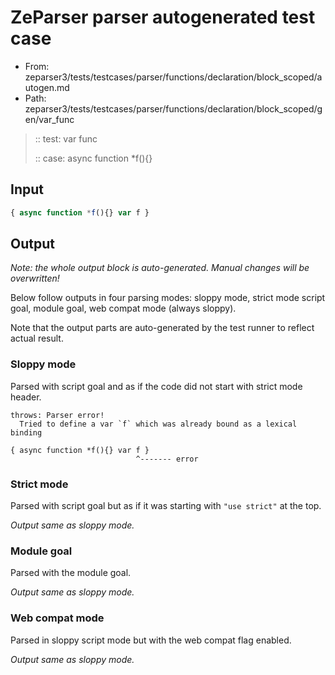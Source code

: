 # ZeParser parser autogenerated test case

- From: zeparser3/tests/testcases/parser/functions/declaration/block_scoped/autogen.md
- Path: zeparser3/tests/testcases/parser/functions/declaration/block_scoped/gen/var_func

> :: test: var func
>
> :: case: async function *f(){}

## Input


`````js
{ async function *f(){} var f }
`````

## Output

_Note: the whole output block is auto-generated. Manual changes will be overwritten!_

Below follow outputs in four parsing modes: sloppy mode, strict mode script goal, module goal, web compat mode (always sloppy).

Note that the output parts are auto-generated by the test runner to reflect actual result.

### Sloppy mode

Parsed with script goal and as if the code did not start with strict mode header.

`````
throws: Parser error!
  Tried to define a var `f` which was already bound as a lexical binding

{ async function *f(){} var f }
                            ^------- error
`````

### Strict mode

Parsed with script goal but as if it was starting with `"use strict"` at the top.

_Output same as sloppy mode._

### Module goal

Parsed with the module goal.

_Output same as sloppy mode._

### Web compat mode

Parsed in sloppy script mode but with the web compat flag enabled.

_Output same as sloppy mode._
